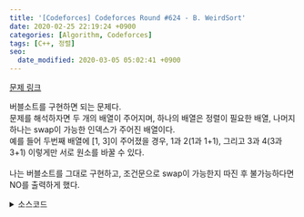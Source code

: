 ```yaml
---
title: '[Codeforces] Codeforces Round #624 - B. WeirdSort'
date: 2020-02-25 22:19:24 +0900
categories: [Algorithm, Codeforces]
tags: [C++, 정렬]
seo:
  date_modified: 2020-03-05 05:02:41 +0900
---
```


[문제 링크](http://codeforces.com/contest/1311/problem/B)

버블소트를 구현하면 되는 문제다.<br>
문제를 해석하자면 두 개의 배열이 주어지며, 하나의 배열은 정렬이 필요한 배열, 나머지 하나는 swap이 가능한 인덱스가 주어진 배열이다.<br>
예를 들어 두번째 배열에 [1, 3]이 주어졌을 경우, 1과 2(1과 1+1), 그리고 3과 4(3과 3+1) 이렇게만 서로 원소를 바꿀 수 있다.<br><br>
나는 버블소트를 그대로 구현하고, 조건문으로 swap이 가능한지 따진 후 불가능하다면 NO를 출력하게 했다.

<details>
  <summary> 소스코드 </summary>
    <div markdown="1">

```c++

#include <iostream>
#include <limits.h>
#include <algorithm>
#include <functional>
#include <vector>
#include <string.h>
#include <ctype.h>
#include <cmath>
#include <queue>
#include <stack>
#include <string>
#include <set>
#include <map>
using namespace std;
typedef tuple<int, int, int> T;
typedef pair<int, int> PII;
 
int main(void) {
	int t, n, m, a[105], dest[105];
	
	scanf("%d", &t);
	for (int T = 0; T < t; T++) {
		int aa;
		bool ck = true;
		bool p[105] = { false };
		scanf("%d %d", &n, &m);
		for (int i = 0; i < n; i++)
			scanf("%d", a + i);
		for (int i = 0; i < m; i++) {
			scanf("%d", &aa);
			p[aa-1] = true;
		}
 
		for (int j = 0; j < n - 1; j++) {
			for (int i = 0; i < n - 1; i++) {
				if (a[i] > a[i + 1]) {
					if (p[i]) swap(a[i], a[i + 1]);
					else {
						ck = false;
						break;
					}
				}
			}
		}
 
		for (int i = 0; i < n - 1; i++) {
			if (a[i] > a[i + 1]) {
				ck = false;
				break;
			}
		}
 
		printf("%s\n", ck ? "YES" : "NO");
	}
 
 
	return 0;
}
```

</div>
</details>